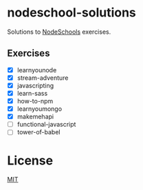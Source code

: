 # nodeschool-solutions

Solutions to [NodeSchools](http://nodeschool.io) exercises.


## Exercises

- [x] learnyounode
- [x] stream-adventure
- [x] javascripting
- [x] learn-sass
- [x] how-to-npm
- [x] learnyoumongo
- [x] makemehapi
- [ ] functional-javascript
- [ ] tower-of-babel

# License

[MIT](http://opensource.org/licenses/MIT)

